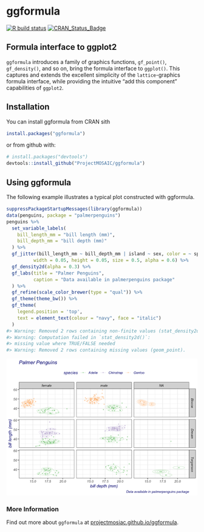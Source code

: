 
<!-- README.md is generated from README.Rmd. Please edit that file -->

# ggformula

<!-- badges: start -->

[![R build
status](https://github.com/ProjectMOSAIC/ggformula/workflows/R-CMD-check/badge.svg)](https://github.com/ProjectMOSAIC/ggformula/actions)
[![CRAN\_Status\_Badge](http://www.r-pkg.org/badges/version/ggformula)](https://cran.r-project.org/package=ggformula)
<!-- badges: end -->

<!--
[![Codecov test coverage](https://codecov.io/gh/ProjectMOSAIC/ggformula/branch/master/graph/badge.svg)](https://codecov.io/gh/ProjectMOSAIC/ggformula?branch=master)
-->

## Formula interface to ggplot2

`ggformula` introduces a family of graphics functions, `gf_point()`,
`gf_density()`, and so on, bring the formula interface to `ggplot()`.
This captures and extends the excellent simplicity of the
`lattice`-graphics formula interface, while providing the intuitive “add
this component” capabilities of `ggplot2`.

## Installation

You can install ggformula from CRAN sith

``` r
install.packages("ggformula")
```

or from github with:

``` r
# install.packages("devtools")
devtools::install_github("ProjectMOSAIC/ggformula")
```

## Using ggformula

The following example illustrates a typical plot constructed with
ggformula.

``` r
suppressPackageStartupMessages(library(ggformula))
data(penguins, package = "palmerpenguins")
penguins %>% 
  set_variable_labels(
    bill_length_mm = "bill length (mm)",
    bill_depth_mm = "bill depth (mm)"
  ) %>%
  gf_jitter(bill_length_mm ~ bill_depth_mm | island ~ sex, color = ~ species,
          width = 0.05, height = 0.05, size = 0.5, alpha = 0.6) %>%
  gf_density2d(alpha = 0.3) %>%
  gf_labs(title = "Palmer Penguins",
          caption = "Data available in palmerpenguins package"
  ) %>%
  gf_refine(scale_color_brewer(type = "qual")) %>%
  gf_theme(theme_bw()) %>%
  gf_theme(
    legend.position = 'top',
    text = element_text(colour = "navy", face = "italic")
  )
#> Warning: Removed 2 rows containing non-finite values (stat_density2d).
#> Warning: Computation failed in `stat_density2d()`:
#> missing value where TRUE/FALSE needed
#> Warning: Removed 2 rows containing missing values (geom_point).
```

![](README-example-1.png)<!-- -->

### More Information

Find out more about `ggformula` at
[projectmosiac.github.io/ggformula](https://projectmosaic.github.io/ggformula).
